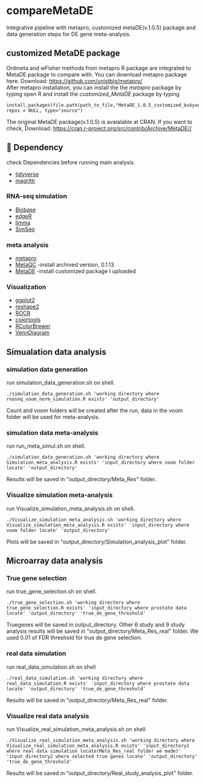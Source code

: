 # compareMetaDE
Integrative pipeline with metapro, customized metaDE(v.1.0.5) package and data generation steps for DE gene meta-analysis.

## customized MetaDE package
Ordmeta and wFisher methods from metapro R package are integrated to MetaDE package to compare with.
You can download metapro package here. Download: <a href="https://github.com/unistbig/metapro/">https://github.com/unistbig/metapro/</a><br>
After metapro installation, you can install the the <i>metapro</i> package by typing 
open R and install the <i>customized_MetaDE</i> package by typing 

```
install.packages(file.path(path_to_file,"MetaDE_1.0.5_customized_bukyung.tar.gz"), repos = NULL, type="source")
```
The original MetaDE package(v.1.0.5) is avaialable at CRAN. 
If you want to check, Download: <a href=" https://cran.r-project.org/src/contrib/Archive/MetaDE/MetaDE_1.0.5.tar.gz/"> https://cran.r-project.org/src/contrib/Archive/MetaDE//</a><br>

## :paperclip: Dependency
check Dependencies before running main analysis.

* [tidyverse](https://github.com/tidyverse/tidyverse)
* [magrittr](https://github.com/tidyverse/magrittr)

### RNA-seq simulation
* [Biobase](https://bioconductor.org/packages/Biobase)
* [edgeR](https://bioconductor.org/packages/edgeR)
* [limma](https://bioconductor.org/packages/limma)
* [SimSeq](https://CRAN.R-project.org/package=SimSeq)

### meta analysis
* [metapro](https://github.com/unistbig/metapro)
* [MetaQC](https://CRAN.R-project.org/package=MetaQC) -install archived version, 0.1.13
* [MetaDE](https://github.com/unistbig/compareMetaDE/blob/main/MetaDE_1.0.5_customized_bukyung.tar.gz) -install customized package I uploaded
 
 ### Visualization
* [ggplot2](https://CRAN.R-project.org/package=ggplot2)
* [reshape2](https://cran.r-project.org/package=reshape2)
* [ROCR](https://cran.r-project.org/package=ROCR)
* [colortools](https://cran.r-project.org/package=colortools)
* [RColorBrewer](https://cran.r-project.org/package=RColorBrewer)
* [VennDiagram](https://CRAN.R-project.org/package=VennDiagram)

## Simualation data analysis
### simulation data generation
run simulation_data_generation.sh on shell.

```
./simulation_data_generation.sh 'working directory where rnaseq_voom_norm_simulation.R exists' 'output_directory'
```
Count and voom folders will be created after the run, data in the voom folder will be used for meta-analysis.

### simulation data meta-analysis
run run_meta_simul.sh on shell.
```
./simulation_data_generation.sh 'working directory where Simulation_meta_analysis.R exists' 'input_directory where voom folder locate' 'output_directory'
```
 Results will be saved in "output_directory/Meta_Res" folder.

### Visualize simulation meta-analysis
run Visualize_simulation_meta_analysis.sh on shell.
```
./Visualize_simulation_meta_analysis.sh 'working directory where Visualize_simulation_meta_analysis.R exists' 'input_directory where voom folder locate' 'output_directory'
```
 Plots will be saved in "output_directory/Simulation_analysis_plot" folder.
 
 ## Microarray data analysis
 ### True gene selection
 run true_gene_selection.sh on shell.
```
./true_gene_selection.sh 'working directory where true_gene_selection.R exists' 'input_directory where prostate data locate' 'output_directory' 'true_de_gene_threshold'
```
 Truegenes will be saved in output_directory.
 Other 6 study and 9 study analysis results will be saved in "output_directory/Meta_Res_real" folder.
 We used 0.01 of FDR threshold for true de gene selection.
 
 ### real data simulation
 run real_data_simulation.sh on shell
 ```
./real_data_simulation.sh 'working directory where real_data_simulation.R exists' 'input_directory where prostate data locate' 'output_directory' 'true_de_gene_threshold'
```
 Results will be saved in "output_directory/Meta_Res_real" folder.
 
 ### Visualize real data analysis
 run Visualize_real_simulation_meta_analysis.sh on shell
 ```
./Visualize_real_simulation_meta_analysis.sh 'working directory where Visualize_real_simulation_meta_analysis.R exists' 'input_directory1 where real data simulation locate(Meta_Res_real folder we made)' 'input_directory2 where selected true genes locate' 'output_directory' 'true_de_gene_threshold'
```
 Results will be saved in "output_directory/Real_study_analysis_plot" folder.
 
 
